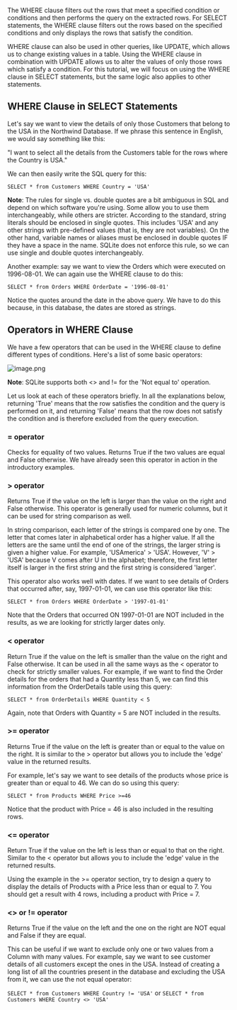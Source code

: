 The WHERE clause filters out the rows that meet a specified condition or conditions and then performs the query on the extracted rows. For SELECT statements, the WHERE clause filters out the rows based on the specified conditions and only displays the rows that satisfy the condition. 

WHERE clause can also be used in other queries, like UPDATE, which allows us to change existing values in a table. Using the WHERE clause in combination with UPDATE allows us to alter the values of only those rows which satisfy a condition. For this tutorial, we will focus on using the WHERE clause in SELECT statements, but the same logic also applies to other statements.

## WHERE Clause in SELECT Statements
Let's say we want to view the details of only those Customers that belong to the USA in the Northwind Database. If we phrase this sentence in English, we would say something like this:

"I want to select all the details from the Customers table for the rows where the Country is USA."

We can then easily write the SQL query for this:

`SELECT * from Customers WHERE Country = 'USA'`

**Note**: The rules for single vs. double quotes are a bit ambiguous in SQL and depend on which software you're using. Some allow you to use them interchangeably, while others are stricter. According to the standard, string literals should be enclosed in single quotes. This includes 'USA' and any other strings with pre-defined values (that is, they are not variables). On the other hand, variable names or aliases must be enclosed in double quotes IF they have a space in the name. SQLite does not enforce this rule, so we can use single and double quotes interchangeably. 

Another example: say we want to view the Orders which were executed on 1996-08-01. We can again use the WHERE clause to do this:

`SELECT * from Orders WHERE OrderDate = '1996-08-01'`

Notice the quotes around the date in the above query. We have to do this because, in this database, the dates are stored as strings. 

## Operators in WHERE Clause
We have a few operators that can be used in the WHERE clause to define different types of conditions. Here's a list of some basic operators:

![image.png](https://dphi-live.s3.amazonaws.com/media_uploads/image_7092a8efc9d740f48a6e0045accf079d.png)

**Note**: SQLite supports both <> and != for the 'Not equal to' operation. 

Let us look at each of these operators briefly. In all the explanations below, returning 'True' means that the row satisfies the condition and the query is performed on it, and returning 'False' means that the row does not satisfy the condition and is therefore excluded from the query execution. 

### = operator
Checks for equality of two values. Returns True if the two values are equal and False otherwise. We have already seen this operator in action in the introductory examples.

### > operator
Returns True if the value on the left is larger than the value on the right and False otherwise. This operator is generally used for numeric columns, but it can be used for string comparison as well. 

In string comparison, each letter of the strings is compared one by one. The letter that comes later in alphabetical order has a higher value. If all the letters are the same until the end of one of the strings, the larger string is given a higher value. For example, 'USAmerica' > 'USA'. However, 'V' > 'USA' because V comes after U in the alphabet; therefore, the first letter itself is larger in the first string and the first string is considered 'larger'. 

This operator also works well with dates. If we want to see details of Orders that occurred after, say, 1997-01-01, we can use this operator like this:

`SELECT * from Orders WHERE OrderDate > '1997-01-01'`

Note that the Orders that occurred ON 1997-01-01 are NOT included in the results, as we are looking for strictly larger dates only. 

### < operator
Return True if the value on the left is smaller than the value on the right and False otherwise. It can be used in all the same ways as the < operator to check for strictly smaller values. For example, if we want to find the Order details for the orders that had a Quantity less than 5, we can find this information from the OrderDetails table using this query:

`SELECT * from OrderDetails WHERE Quantity < 5`

Again, note that Orders with Quantity = 5 are NOT included in the results. 

### >= operator
Returns True if the value on the left is greater than or equal to the value on the right. It is similar to the > operator but allows you to include the 'edge' value in the returned results. 

For example, let's say we want to see details of the products whose price is greater than or equal to 46. We can do so using this query:

`SELECT * from Products WHERE Price >=46`

Notice that the product with Price = 46 is also included in the resulting rows.

### <= operator
Return True if the value on the left is less than or equal to that on the right. Similar to the < operator but allows you to include the 'edge' value in the returned results. 

Using the example in the >= operator section, try to design a query to display the details of Products with a Price less than or equal to 7. You should get a result with 4 rows, including a product with Price = 7.

### <> or != operator
Returns True if the value on the left and the one on the right are NOT equal and False if they are equal.

This can be useful if we want to exclude only one or two values from a Column with many values. For example, say we want to see customer details of all customers except the ones in the USA. Instead of creating a long list of all the countries present in the database and excluding the USA from it, we can use the not equal operator:

`SELECT * from Customers WHERE Country != 'USA'`
or
`SELECT * from Customers WHERE Country <> 'USA'`